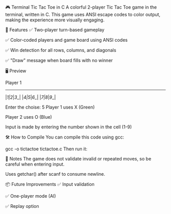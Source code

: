🎮 Terminal Tic Tac Toe in C
A colorful 2-player Tic Tac Toe game in the terminal, written in C.
This game uses ANSI escape codes to color output, making the experience more visually engaging.

🧩 Features
✅ Two-player turn-based gameplay

✅ Color-coded players and game board using ANSI codes

✅ Win detection for all rows, columns, and diagonals

✅ "Draw" message when board fills with no winner

🖥️ Preview

Player 1
__________________
|__1_|_2__|_3__|
|__4_|_5__|_6__|
|__7_|_8__|_9__|

Enter the choise: 5
Player 1 uses X (Green)

Player 2 uses O (Blue)

Input is made by entering the number shown in the cell (1-9)

🛠️ How to Compile
You can compile this code using gcc:


gcc -o tictactoe tictactoe.c
Then run it:



🧪 Notes
The game does not validate invalid or repeated moves, so be careful when entering input.

Uses getchar() after scanf to consume newline.

📦 Future Improvements
✅ Input validation

✅ One-player mode (AI)

✅ Replay option
